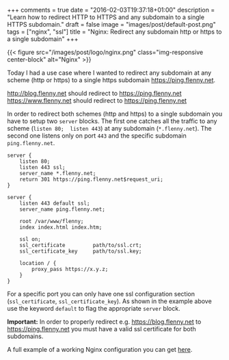 +++
comments = true
date = "2016-02-03T19:37:18+01:00"
description = "Learn how to redirect HTTP to HTTPS and any subdomain to a single HTTPS subdomain."
draft = false
image = "images/post/default-post.png"
tags = ["nginx", "ssl"]
title = "Nginx: Redirect any subdomain http or https to a single subdomain"
+++

{{< figure src="/images/post/logo/nginx.png" class="img-responsive center-block" alt="Nginx" >}}

Today I had a use case where I wanted to redirect any subdomain at any scheme (http or https) to a single https subdomain https://ping.flenny.net.

http://blog.flenny.net should redirect to https://ping.flenny.net<br>
https://www.flenny.net should redirect to https://ping.flenny.net

In order to redirect both schemes (http and https) to a single subdomain you have to setup two `server` blocks. The first one catches all the traffic to any scheme (`listen 80;  listen 443`) at any subdomain (`*.flenny.net`). The second one listens only on port `443` and the specific subdomain `ping.flenny.net`.

    server {
		listen 80;
		listen 443 ssl;
		server_name *.flenny.net;
		return 301 https://ping.flenny.net$request_uri;
	}

	server {
		listen 443 default ssl;
		server_name ping.flenny.net;
	
		root /var/www/flenny;
		index index.html index.htm;
	
		ssl on;
		ssl_certificate			path/to/ssl.crt;
		ssl_certificate_key		path/to/ssl.key;
		
		location / {
			proxy_pass https://x.y.z;
		}
	}

For a specific port you can only have one ssl configuration section (`ssl_certificate`, `ssl_certificate_key`). As shown in the example above use the keyword `default` to flag the appropriate `server` block.

**Important:** In order to properly redirect e.g. https://blog.flenny.net to https://ping.flenny.net you must have a valid ssl certificate for both subdomains.

A full example of a working Nginx configuration you can get <a href="https://gist.github.com/flenny/de4b6ab465ed5b1c6886" target="_blank">here</a>.
